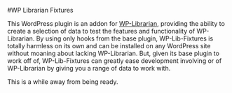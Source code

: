 #WP Librarian Fixtures

This WordPress plugin is an addon for [WP-Librarian](/kittsville/WP-Librarian), providing the ability to create a selection of data to test the features and functionality of WP-Librarian. By using only hooks from the base plugin, WP-Lib-Fixtures is totally harmless on its own and can be installed on any WordPress site without moaning about lacking WP-Librarian. But, given its base plugin to work off of, WP-Lib-Fixtures can greatly ease development involving or of WP-Librarian by giving you a range of data to work with.

This is a while away from being ready.
